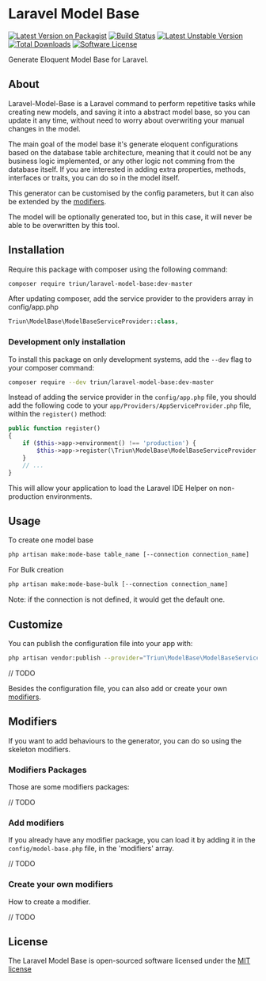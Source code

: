 # Laravel Model Base

[![Latest Version on Packagist][ico-version]][link-packagist]
[![Build Status][ico-travis]][link-travis]
[![Latest Unstable Version][ico-unstable]][link-packagist]
[![Total Downloads][ico-downloads]][link-downloads]
[![Software License][ico-license]](LICENSE.md)

Generate Eloquent Model Base for Laravel.

## About

Laravel-Model-Base is a Laravel command to perform repetitive tasks while creating new models, and saving it into a abstract model base, so you can update it any time, without need to worry about overwriting your manual changes in the model.

The main goal of the model base it's generate eloquent configurations based on the database table architecture, meaning that it could not be any business logic implemented, or any other logic not comming from the database itself. If you are interested in adding extra properties, methods, interfaces or traits, you can do so in the model itself.

This generator can be customised by the config parameters, but it can also be extended by the [modifiers](#modifiers). 

The model will be optionally generated too, but in this case, it will never be able to be overwritten by this tool.

## Installation

Require this package with composer using the following command:

```bash
composer require triun/laravel-model-base:dev-master
```

After updating composer, add the service provider to the providers array in config/app.php

```php
Triun\ModelBase\ModelBaseServiceProvider::class,
```

### Development only installation

To install this package on only development systems, add the `--dev` flag to your composer command:

```bash
composer require --dev triun/laravel-model-base:dev-master
```

Instead of adding the service provider in the `config/app.php` file, you should add the following code to your `app/Providers/AppServiceProvider.php` file, within the `register()` method:

```php
public function register()
{
    if ($this->app->environment() !== 'production') {
        $this->app->register(\Triun\ModelBase\ModelBaseServiceProvider::class);
    }
    // ...
}
```

This will allow your application to load the Laravel IDE Helper on non-production environments.

## Usage

To create one model base

```bash
php artisan make:mode-base table_name [--connection connection_name]
```

For Bulk creation

```bash
php artisan make:mode-base-bulk [--connection connection_name]
```

Note: if the connection is not defined, it would get the default one.

## Customize

You can publish the configuration file into your app with:

```bash
php artisan vendor:publish --provider="Triun\ModelBase\ModelBaseServiceProvider" --tag=config
```

// TODO

Besides the configuration file, you can also add or create your own [modifiers](#modifiers).

## Modifiers

If you want to add behaviours to the generator, you can do so using the skeleton modifiers.

### Modifiers Packages

Those are some modifiers packages:

// TODO

### Add modifiers

If you already have any modifier package, you can load it by adding it in the `config/model-base.php` file, in the 'modifiers' array.

// TODO

### Create your own modifiers

How to create a modifier.

// TODO

## License

The Laravel Model Base is open-sourced software licensed under the [MIT license](http://opensource.org/licenses/MIT)


[ico-version]: https://img.shields.io/packagist/v/triun/laravel-model-base.svg?style=flat-square
[ico-license]: https://img.shields.io/badge/license-MIT-brightgreen.svg?style=flat-square
[ico-travis]: https://travis-ci.org/Triun/laravel-model-base.svg?branch=master.svg?style=flat-square
[ico-code-quality]: https://img.shields.io/scrutinizer/g/triun/laravel-model-base.svg?style=flat-square
[ico-downloads]: https://img.shields.io/packagist/dt/triun/laravel-model-base.svg?style=flat-square
[ico-unstable]: https://poser.pugx.org/triun/laravel-model-base/v/unstable

[link-packagist]: https://packagist.org/packages/triun/laravel-model-base
[link-travis]: https://travis-ci.org/Triun/laravel-model-base
[link-downloads]: https://packagist.org/packages/triun/laravel-model-base
[link-author]: https://github.com/triun